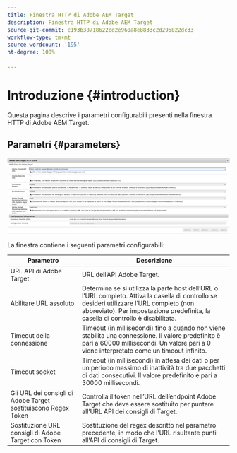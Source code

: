 ```yaml
---
title: Finestra HTTP di Adobe AEM Target
description: Finestra HTTP di Adobe AEM Target
source-git-commit: c193b38718622cd2e960a8e8833c2d295822dc33
workflow-type: tm+mt
source-wordcount: '195'
ht-degree: 100%

---
```



# Introduzione {#introduction}

Questa pagina descrive i parametri configurabili presenti nella finestra HTTP di Adobe AEM Target.

## Parametri {#parameters}

![Finestra HTTP di Target](assets/httpwindow.png "Finestra HTTP di Target")

La finestra contiene i seguenti parametri configurabili:

| Parametro | Descrizione |
|---|---|
| URL API di Adobe Target | URL dell’API Adobe Target. |
| Abilitare URL assoluto | Determina se si utilizza la parte host dell’URL o l’URL completo. Attiva la casella di controllo se desideri utilizzare l’URL completo (non abbreviato). Per impostazione predefinita, la casella di controllo è disabilitata. |
| Timeout della connessione | Timeout (in millisecondi) fino a quando non viene stabilita una connessione. Il valore predefinito è pari a 60000 millisecondi. Un valore pari a 0 viene interpretato come un timeout infinito. |
| Timeout socket | Timeout (in millisecondi) in attesa dei dati o per un periodo massimo di inattività tra due pacchetti di dati consecutivi. Il valore predefinito è pari a 30000 millisecondi. |
| Gli URL dei consigli di Adobe Target sostituiscono Regex Token | Controlla il token nell’URL dell’endpoint Adobe Target che deve essere sostituito per puntare all’URL API dei consigli di Target. |
| Sostituzione URL consigli di Adobe Target con Token | Sostituzione del regex descritto nel parametro precedente, in modo che l’URL risultante punti all’API di consigli di Target. |
